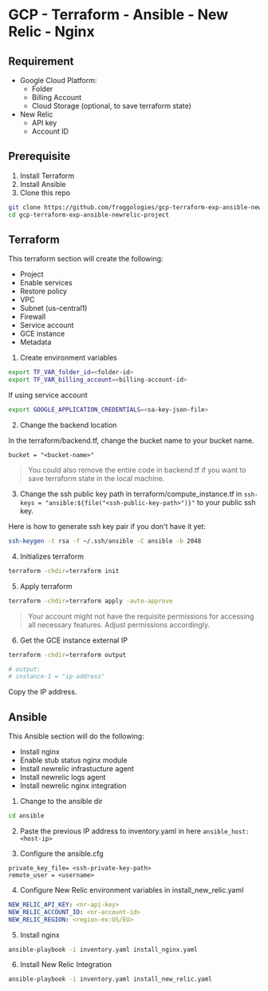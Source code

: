 # GCP - Terraform - Ansible - New Relic - Nginx

## Requirement

- Google Cloud Platform:
    - Folder
    - Billing Account
    - Cloud Storage (optional, to save terraform state)
- New Relic
    - API key
    - Account ID

## Prerequisite

1. Install Terraform
2. Install Ansible
3. Clone this repo

```sh
git clone https://github.com/froggologies/gcp-terraform-exp-ansible-newrelic-project
cd gcp-terraform-exp-ansible-newrelic-project
```

## Terraform

This terraform section will create the following:
- Project
- Enable services
- Restore policy
- VPC
- Subnet (us-central1)
- Firewall
- Service account
- GCE instance
- Metadata

1. Create environment variables

```sh
export TF_VAR_folder_id=<folder-id>
export TF_VAR_billing_account=<billing-account-id>
```

If using service account

```sh
export GOOGLE_APPLICATION_CREDENTIALS=<sa-key-json-file>
```

2. Change the backend location

In the terraform/backend.tf, change the bucket name to your bucket name.

`bucket = "<bucket-name>"`

> You could also remove the entire code in backend.tf if you want to save terraform state in the local machine.

3. Change the ssh public key path in terraform/compute_instance.tf in `ssh-keys = "ansible:${file("<ssh-public-key-path>")}"` to your public ssh key.

Here is how to generate ssh key pair if you don't have it yet:

```sh
ssh-keygen -t rsa -f ~/.ssh/ansible -C ansible -b 2048
```

4. Initializes terraform

```sh
terraform -chdir=terraform init
```

5. Apply terraform

```sh
terraform -chdir=terraform apply -auto-approve
```

> Your account might not have the requisite permissions for accessing all necessary features. Adjust permissions accordingly.

6. Get the GCE instance external IP

```sh
terraform -chdir=terraform output

# output:
# instance-1 = "ip-address"
```

Copy the IP address.

## Ansible

This Ansible section will do the following:
- Install nginx
- Enable stub status nginx module
- Install newrelic infrastucture agent
- Install newrelic logs agent
- Install newrelic nginx integration

1. Change to the ansible dir

```sh
cd ansible
```

2. Paste the previous IP address to inventory.yaml in here `ansible_host: <host-ip>`

3. Configure the ansible.cfg

```
private_key_file= <ssh-private-key-path>
remote_user = <username>
```

4. Configure New Relic environment variables in install_new_relic.yaml

```yaml
NEW_RELIC_API_KEY: <nr-api-key>
NEW_RELIC_ACCOUNT_ID: <nr-account-id>
NEW_RELIC_REGION: <region-ex:US/EU>
```

5. Install nginx

```sh
ansible-playbook -i inventory.yaml install_nginx.yaml
```

6. Install New Relic Integration

```sh
ansible-playbook -i inventory.yaml install_new_relic.yaml
```